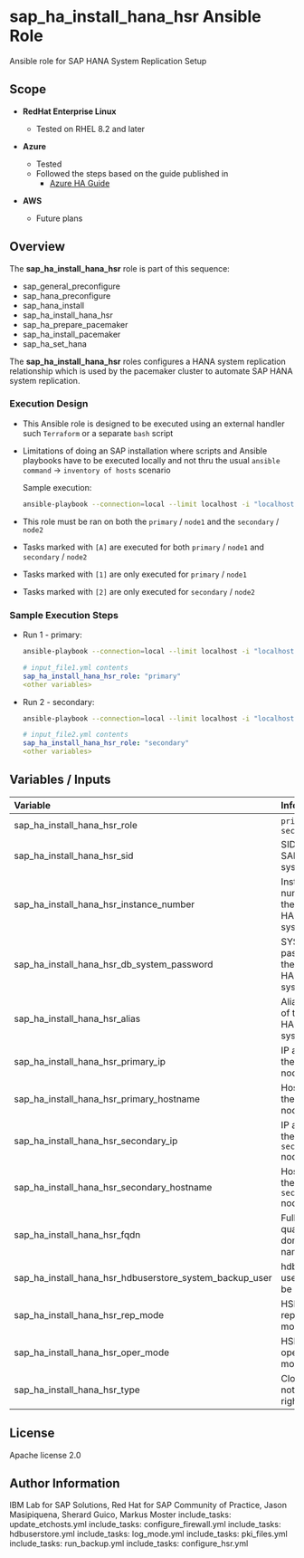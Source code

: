 # sap_ha_install_hana_hsr Ansible Role

Ansible role for SAP HANA System Replication Setup

## Scope

- **RedHat Enterprise Linux**
    - Tested on RHEL 8.2 and later

- **Azure**
    - Tested
    - Followed the steps based on the guide published in
        - [Azure HA Guide](https://docs.microsoft.com/en-us/azure/virtual-machines/workloads/sap/sap-hana-high-availability-rhel)

- **AWS**
    - Future plans

## Overview

The **sap_ha_install_hana_hsr** role is part of this sequence:
*   sap_general_preconfigure
*   sap_hana_preconfigure
*   sap_hana_install
*   sap_ha_install_hana_hsr
*   sap_ha_prepare_pacemaker
*   sap_ha_install_pacemaker
*   sap_ha_set_hana

The **sap_ha_install_hana_hsr** roles configures a HANA system replication relationship which is used by the pacemaker cluster to automate SAP HANA system replication.

### Execution Design

- This Ansible role is designed to be executed using an external handler such `Terraform` or a separate `bash` script
- Limitations of doing an SAP installation where scripts and Ansible playbooks have to be executed locally and not thru the usual `ansible command` -> `inventory of hosts` scenario

    Sample execution:

    ```bash
    ansible-playbook --connection=local --limit localhost -i "localhost," sap-hana-hsr.yml -e "@input_file.yml"
    ```

- This role must be ran on both the `primary` / `node1` and the `secondary` / `node2`
- Tasks marked with `[A]` are executed for both `primary` / `node1` and `secondary` / `node2`
- Tasks marked with `[1]` are only executed for `primary` / `node1`
- Tasks marked with `[2]` are only executed for `secondary` / `node2`

### Sample Execution Steps

- Run 1 - primary:
    ```bash
    ansible-playbook --connection=local --limit localhost -i "localhost," sap-hana-hsr.yml -e "@input_file1.yml"
    ```
    ```yaml
    # input_file1.yml contents
    sap_ha_install_hana_hsr_role: "primary"
    <other variables>
    ```

- Run 2 - secondary:
    ```bash
    ansible-playbook --connection=local --limit localhost -i "localhost," sap-hana-hsr.yml -e "@input_file2.yml"
    ```
    ```yaml
    # input_file2.yml contents
    sap_ha_install_hana_hsr_role: "secondary"
    <other variables>
    ```

## Variables / Inputs

| **Variable**                                             | **Info**                                  | **Default** | **Required** |
| :---                                                     | :---                                      | :---        | :---         |
| sap_ha_install_hana_hsr_role                             | `primary` or `secondary`                  | <none>      | yes          |
| sap_ha_install_hana_hsr_sid                              | SID of the SAP HANA system                | <none>      | yes          |
| sap_ha_install_hana_hsr_instance_number                  | Instance number of the SAP HANA system    | <none>      | yes          |
| sap_ha_install_hana_hsr_db_system_password               | SYSTEM password of the SAP HANA system    | <none>      | yes          |
| sap_ha_install_hana_hsr_alias                            | Alias name of the SAP HANA system         | <none>      | yes          |
| sap_ha_install_hana_hsr_primary_ip                       | IP address of the `primary` node          | <none>      | yes          |
| sap_ha_install_hana_hsr_primary_hostname                 | Hostname of the `primary` node            | <none>      | yes          |
| sap_ha_install_hana_hsr_secondary_ip                     | IP address of the `secondary` node        | <none>      | yes          |
| sap_ha_install_hana_hsr_secondary_hostname               | Hostname of the `secondary` node          | <none>      | yes          |
| sap_ha_install_hana_hsr_fqdn                             | Fully qualified domain name               | <none>      | yes          |
| sap_ha_install_hana_hsr_hdbuserstore_system_backup_user  | hdbuserstore username to be set           | <none>      | no           |
| sap_ha_install_hana_hsr_rep_mode                         | HSR replication mode                      | 'sync'      | no           |
| sap_ha_install_hana_hsr_oper_mode                        | HSR operation mode                        | 'logreplay' | no           |
| sap_ha_install_hana_hsr_type                             | Cloud type - not used right now           | <none>      | not used     |

## License

Apache license 2.0

## Author Information

IBM Lab for SAP Solutions, Red Hat for SAP Community of Practice, Jason Masipiquena, Sherard Guico, Markus Moster
  include_tasks: update_etchosts.yml
  include_tasks: configure_firewall.yml
  include_tasks: hdbuserstore.yml
  include_tasks: log_mode.yml
  include_tasks: pki_files.yml
  include_tasks: run_backup.yml
  include_tasks: configure_hsr.yml
